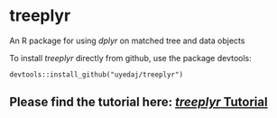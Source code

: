 # treeplyr
An R package for using *dplyr* on matched tree and data objects

To install *treeplyr* directly from github, use the package devtools:

```
devtools::install_github("uyedaj/treeplyr")
```

## Please find the tutorial here: [*treeplyr* Tutorial](https://github.com/uyedaj/treeplyr/wiki)


